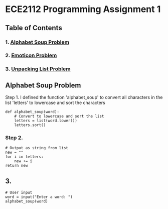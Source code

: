 # ECE2112 Programming Assignment 1

## Table of Contents
### 1. [Alphabet Soup Problem](https://github.com/eltonching88/ECE2112-Projects?tab=readme-ov-file#alphabet-soup-problem-1)
### 2. [Emoticon Problem]()
### 3. [Unpacking List Problem]()


## **Alphabet Soup Problem**
Step 1. I defined the function 'alphabet_soup' to convert all characters in the list 'letters' to lowercase and sort the characters
```
def alphabet_soup(word):
    # Convert to lowercase and sort the list
    letters = list(word.lower())
    letters.sort()
```    
### Step 2. 
    
    # Output as string from list
    new = ""
    for i in letters:
        new += i
    return new
## 3.
    # User input
    word = input("Enter a word: ")
    alphabet_soup(word)
